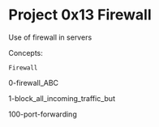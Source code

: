 # Project 0x13 Firewall

Use of firewall in servers

Concepts:

    Firewall


0-firewall_ABC

1-block_all_incoming_traffic_but

100-port-forwarding
